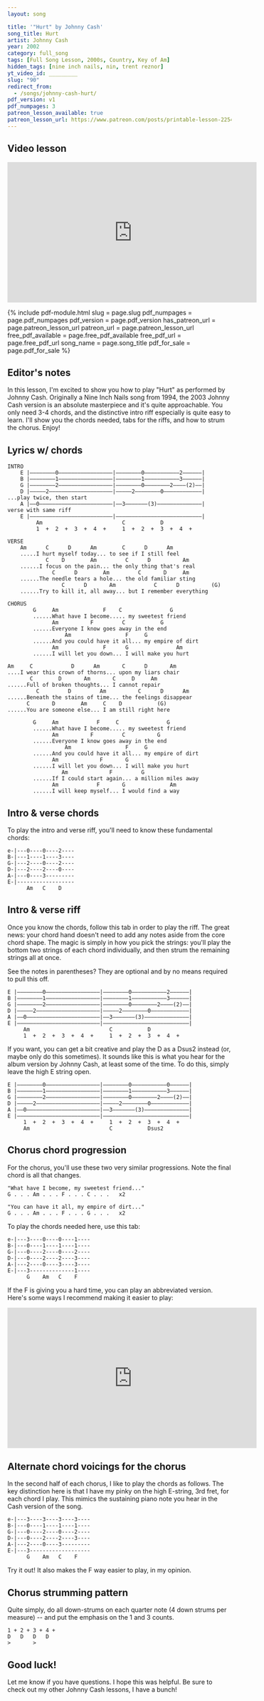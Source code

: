 ```yaml
---
layout: song

title: '"Hurt" by Johnny Cash'
song_title: Hurt
artist: Johnny Cash
year: 2002
category: full_song
tags: [Full Song Lesson, 2000s, Country, Key of Am]
hidden_tags: [nine inch nails, nin, trent reznor]
yt_video_id: _________
slug: "90"
redirect_from:
  - /songs/johnny-cash-hurt/
pdf_version: v1
pdf_numpages: 3
patreon_lesson_available: true
patreon_lesson_url: https://www.patreon.com/posts/printable-lesson-22543461
---
```


## Video lesson

<iframe width="560" height="315" src="https://www.youtube.com/embed/xN5XOUQJn1E?showinfo=0" frameborder="0" allowfullscreen></iframe>

{% include pdf-module.html slug = page.slug pdf_numpages = page.pdf_numpages pdf_version = page.pdf_version has_patreon_url = page.patreon_lesson_url patreon_url = page.patreon_lesson_url free_pdf_available = page.free_pdf_available free_pdf_url = page.free_pdf_url song_name = page.song_title pdf_for_sale = page.pdf_for_sale %}

## Editor's notes

In this lesson, I'm excited to show you how to play "Hurt" as performed by Johnny Cash. Originally a Nine Inch Nails song from 1994, the 2003 Johnny Cash version is an absolute masterpiece and it's quite approachable. You only need 3-4 chords, and the distinctive intro riff especially is quite easy to learn. I'll show you the chords needed, tabs for the riffs, and how to strum the chorus. Enjoy!

## Lyrics w/ chords

    INTRO
        E |––––––––0–––––––––––––––––|––––––––0–––––––––––2––––––|
        B |––––––––1–––––––––––––––––|––––––––1–––––––––––3––––––|
        G |––––––––2–––––––––––––––––|––––––––0––––––––2––––(2)––|
        D |–––––2––––––––––––––––––––|–––––2––––––––0––––––––––––|  ...play twice, then start
        A |––0–––––––––––––––––––––––|––3–––––––(3)––––––––––––––|     verse with same riff
        E |––––––––––––––––––––––––––|–––––––––––––––––––––––––––|
             Am                         C           D
             1  +  2  +  3  +  4  +     1  +  2  +  3  +  4  +   

    VERSE
        Am      C      D      Am        C      D      Am  
        .....I hurt myself today... to see if I still feel
                C    D        Am         C      D          Am
        ......I focus on the pain... the only thing that's real
                  C      D        Am         C       D     Am
        ......The needle tears a hole... the old familiar sting
                     C      D       Am            C      D          (G)
        ......Try to kill it, all away... but I remember everything

    CHORUS
            G     Am              F    C               G
            ......What have I become..... my sweetest friend
                  Am          F         C           G
            ......Everyone I know goes away in the end   
                      Am                 F     G
            ......And you could have it all... my empire of dirt
                  Am              F      G               Am
            ......I will let you down... I will make you hurt

    Am     C            D      Am       C      D       Am
    ....I wear this crown of thorns... upon my liars chair
           C        D       Am       C     D     Am
    ......Full of broken thoughts... I cannot repair
             C         D         Am          C      D      Am
    ......Beneath the stains of time... the feelings disappear
          C       D        Am     C    D           (G)   
    ......You are someone else... I am still right here

            G     Am            F     C               G
            ......What have I become..... my sweetest friend
                  Am          F         C          G
            ......Everyone I know goes away in the end
                      Am                 F     G
            ......And you could have it all... my empire of dirt
                  Am             F       G               
            ......I will let you down... I will make you hurt
                     Am             F         G  
            ......If I could start again... a million miles away
                  Am            F       G              Am
            ......I will keep myself... I would find a way

## Intro & verse chords

To play the intro and verse riff, you'll need to know these fundamental chords:

    e-|---0----0----2----
    B-|---1----1----3----
    G-|---2----0----2----
    D-|---2----2----0----
    A-|---0----3---------
    E-|------------------
          Am   C    D

## Intro & verse riff

Once you know the chords, follow this tab in order to play the riff. The great news: your chord hand doesn't need to add any notes aside from the core chord shape. The magic is simply in how you pick the strings: you'll play the bottom two strings of each chord individually, and then strum the remaining strings all at once.

See the notes in parentheses? They are optional and by no means required to pull this off.

    E |––––––––0–––––––––––––––––|––––––––0–––––––––––2––––––|
    B |––––––––1–––––––––––––––––|––––––––1–––––––––––3––––––|
    G |––––––––2–––––––––––––––––|––––––––0––––––––2––––(2)––|
    D |–––––2––––––––––––––––––––|–––––2––––––––0––––––––––––|
    A |––0–––––––––––––––––––––––|––3–––––––(3)––––––––––––––|
    E |––––––––––––––––––––––––––|–––––––––––––––––––––––––––|
         Am                         C           D
         1  +  2  +  3  +  4  +     1  +  2  +  3  +  4  +   

If you want, you can get a bit creative and play the D as a Dsus2 instead (or, maybe only do this sometimes). It sounds like this is what you hear for the album version by Johnny Cash, at least some of the time. To do this, simply leave the high E string open.

    E |––––––––0–––––––––––––––––|––––––––0–––––––––––0––––––|
    B |––––––––1–––––––––––––––––|––––––––1–––––––––––3––––––|
    G |––––––––2–––––––––––––––––|––––––––0––––––––2––––(2)––|
    D |–––––2––––––––––––––––––––|–––––2––––––––0––––––––––––|
    A |––0–––––––––––––––––––––––|––3–––––––(3)––––––––––––––|
    E |––––––––––––––––––––––––––|–––––––––––––––––––––––––––|
         1  +  2  +  3  +  4  +     1  +  2  +  3  +  4  +   
         Am                         C           Dsus2

## Chorus chord progression

For the chorus, you'll use these two very similar progressions. Note the final chord is all that changes.

    "What have I become, my sweetest friend..."
    G . . . Am . . . F . . . C . . .   x2

    "You can have it all, my empire of dirt..."
    G . . . Am . . . F . . . G . . .   x2

To play the chords needed here, use this tab:

    e-|---3----0----0----1----
    B-|---0----1----1----1----
    G-|---0----2----0----2----
    D-|---0----2----2----3----
    A-|---2----0----3----3----
    E-|---3--------------1----
          G    Am   C    F

If the F is giving you a hard time, you can play an abbreviated version. Here's some ways I recommend making it easier to play:

<iframe width="560" height="315" src="https://www.youtube.com/embed/2TwKQliJVkY?showinfo=0" frameborder="0" allowfullscreen></iframe>

## Alternate chord voicings for the chorus

In the second half of each chorus, I like to play the chords as follows. The key distinction here is that I have my pinky on the high E-string, 3rd fret, for each chord I play. This mimics the sustaining piano note you hear in the Cash version of the song.

    e-|---3----3----3----3----
    B-|---0----1----1----1----
    G-|---0----2----0----2----
    D-|---0----2----2----3----
    A-|---2----0----3---------
    E-|---3-------------------
          G    Am   C    F

Try it out! It also makes the F way easier to play, in my opinion.

## Chorus strumming pattern

Quite simply, do all down-strums on each quarter note (4 down strums per measure) -- and put the emphasis on the 1 and 3 counts.

    1 + 2 + 3 + 4 +
    D   D   D   D
    >       >

## Good luck!

Let me know if you have questions. I hope this was helpful. Be sure to check out my other Johnny Cash lessons, I have a bunch!
